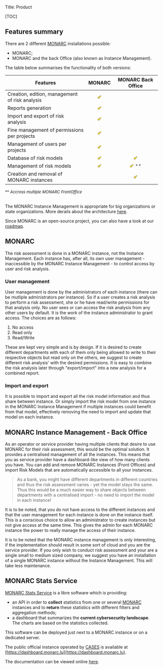 Title: Product

[TOC]

<style>
th:not(:first-child) {
  text-align: center;
}

td:not(:first-child)  {
  text-align: center;
  color: #ffd500;
  text-shadow: 1px 0 grey, -1px 0 grey, 0 -1px grey, 0 1px grey;
}
</style>

## Features summary

There are 2 different [MONARC](https://github.com/monarc-project/MonarcAppFO)
installations possible:

 - MONARC;
 - MONARC and the back Office (also known as Instance Management).

The table below summarises the functionality of both versions:

<table class="table">
    <thead>
        <tr>
            <th>Features</th>
            <th>MONARC</th>
            <th>MONARC Back Office</th>
        </tr>
    </thead>
    <tbody>
        <tr>
            <td>Creation, edition, management of risk analysis</td>
            <td>&#10004;</td>
            <td></td>
        </tr>
        <tr>
            <td>Reports generation</td>
            <td>&#10004;</td>
            <td></td>
        </tr>
        <tr>
            <td>Import and export of risk analysis</td>
            <td>&#10004;</td>
            <td></td>
        </tr>
        <tr>
            <td>Fine management of permissions per projects</td>
            <td>&#10004;</td>
            <td></td>
        </tr>
        <tr>
            <td>Management of users per projects</td>
            <td>&#10004;</td>
            <td></td>
        </tr>
        <tr>
            <td>Database of risk models</td>
            <td>&#10004;</td>
            <td>&#10004;</td>
        </tr>
        <tr>
            <td>Management of risk models</td>
            <td>&#10004;</td>
            <td>&#10004;<span style="color:#555555;text-shadow:none"> **</span></td>
        </tr>
        <tr>
            <td>Creation and removal of MONARC instances</td>
            <td></td>
            <td>&#10004;</td>
        </tr>
    </tbody>
</table>

<span style="font-size:small">** <i>Accross multiple MONARC FrontOffice</i></span>

<br/>The MONARC Instance Management is appropriate for big organizations or state
organizations. More derails about the architecture
[here](/documentation/technical-guide#monarc-and-the-back-office).

Since MONARC is an open-source project, you can also have a look at our
[roadmap](https://github.com/monarc-project/MonarcAppFO/wiki/Roadmap).


## MONARC
The risk assessment is done in a MONARC instance, not the Instance
Management. Each instance has, after all, its own user management -
inaccessible by the MONARC Instance Management - to control access by
user and risk analysis.

### User management
User management is done by the administrators of each instance (there
can be mutliple administrators per instance). So if a user creates a
risk analysis to perform a risk assessment, she or he have read/write
permissions for that analysis only. No user sees or can access the risk
analysis from any other users by default. It is the work of the instance
administrator to grant access. The choices are as follows:

1. No access
2. Read only
3. Read/Write

These are kept very simple and is by design. If it is desired to create
different departments with each of them only being allowed to write to
their respective objects but read only on the others, we suggest to
create different risk analysis' with the desired permissions. It is easy
to combine the risk analysis later through "export/import" into a new
analysis for a combined report.

### Import and export
It is possible to import and export all the risk model information and
thus share between instance. Or simply import the risk model from one
instance in the MONARC Instance Management if multiple instances could
benefit from that model, effectively removing the need to import and
update that model on each instance.


## MONARC Instance Management - Back Office

As an operator or service provider having multiple clients that desire
to use MONARC for their risk assessment, this would be the optimal
solution. It provides a centralised management of all the instances.
This means that you as service provider have a dashboard-like view of
how many clients you have. You can add and remove MONARC Instances
(Front Offices) and import Risk Models that are automatically accessible
to all your instances.
> As a bank, you might have different departments in different countries
and thus the risk assessment varies - yet the model stays the same. Thus
this would be a much easier way to share objects between departments
with a centralised import - no need to import the model in each instance!

It is to be noted, that you do not have access to the different
instances and that the user management for each instance is done on the
instance itself. This is a conscious choice to allow an administrator to
create instances but not give access at the same time. This gives the
admin for each MONARC instance the power to really manage the access of
their instance.

It is to be noted that the MONARC instance management is only
interesting, if the implementation should result in some sort of cloud and you are the
service provider. If you only wish to conduct risk assessment and your
are a single small to medium sized company, we suggest you have an
installation of a single MONARC instance without the Instance
Management. This will take less maintenance.


## MONARC Stats Service

[MONARC Stats Service](https://github.com/monarc-project/stats-service) is a libre
software which is providing:

* an API in order to **collect** statistics from one or several
  [MONARC](https://github.com/monarc-project/MonarcAppFO) instances and to **return**
  these statistics with different filters and aggregation methods;
* a dashboard that summarizes the **current cybersecurity landscape**. The charts are
  based on the statistics collected.

This software can be deployed just next to a MONARC instance or on a dedicated server.

The public official instance operated by [CASES](https://www.cases.lu) is
available at [https://dashboard.monarc.lu](https://dashboard.monarc.lu).

The documentation can be viewed online
[here](https://www.monarc.lu/documentation/stats-service/).